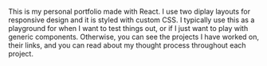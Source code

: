 This is my personal portfolio made with React. I use two diplay layouts for responsive design and it is styled with custom CSS. I typically use this as a playground for when I want to test things out, or if I just want to play with generic components. Otherwise, you can see the projects I have worked on, their links, and you can read about my thought process throughout each project.
